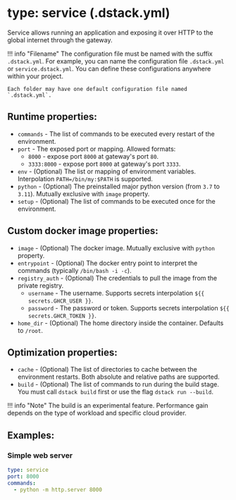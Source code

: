 # type: service (.dstack.yml)

Service allows running an application and exposing it over HTTP to the global internet through the gateway.

!!! info "Filename"
    The configuration file must be named with the suffix `.dstack.yml`. For example,
    you can name the configuration file `.dstack.yml` or `service.dstack.yml`. You can define
    these configurations anywhere within your project. 
    
    Each folder may have one default configuration file named `.dstack.yml`.

## Runtime properties:

- `commands` - The list of commands to be executed every restart of the environment.
- `port` - The exposed port or mapping. Allowed formats:
    - `8000` - expose port `8000` at gateway's port `80`.
    - `3333:8000` - expose port `8000` at gateway's port `3333`.
- `env` - (Optional) The list or mapping of environment variables. Interpolation `PATH=/bin/my:$PATH` is supported. 
- `python` - (Optional) The preinstalled major python version (from `3.7` to `3.11`). Mutually exclusive with `image` property.
- `setup` - (Optional) The list of commands to be executed once for the environment.

## Custom docker image properties:

- `image` - (Optional) The docker image. Mutually exclusive with `python` property.
- `entrypoint` - (Optional) The docker entry point to interpret the commands (typically `/bin/bash -i -c`).
- `registry_auth` - (Optional) The credentials to pull the image from the private registry.
    - `username` - The username. Supports secrets interpolation `${{ secrets.GHCR_USER }}`.
    - `password` - The password or token. Supports secrets interpolation `${{ secrets.GHCR_TOKEN }}`.
- `home_dir` - (Optional) The home directory inside the container. Defaults to `/root`.

## Optimization properties:

- `cache` - (Optional) The list of directories to cache between the environment restarts. Both absolute and relative paths are supported.
- `build` - (Optional) The list of commands to run during the build stage. You must call `dstack build` first or use the flag `dstack run --build`.

!!! info "Note"
    The build is an experimental feature. Performance gain depends on the type of workload and specific cloud provider.

## Examples:

### Simple web server

```yaml
type: service
port: 8000
commands:
  - python -m http.server 8000
```

[//]: # (TODO: describe profile policies defaults)

[//]: # (TODO: Add examples)

[//]: # (TODO: Mention here or somewhere else of how it works. What base image is used, how ports are forwarded, etc.)
